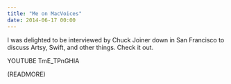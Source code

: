 ```yaml
---
title: "Me on MacVoices"
date: 2014-06-17 00:00
---
```


I was delighted to be interviewed by Chuck Joiner down in San Francisco to discuss Artsy, Swift, and other things. Check it out.

YOUTUBE TmE_TPnGHlA

</iframe>
(READMORE)
